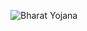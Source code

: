 ![Bharat Yojana](https://github.com/kinsteve/Bharat-yojna-2.0/assets/72610207/65371bee-65a7-4a55-b451-7dbf4723ae77)

